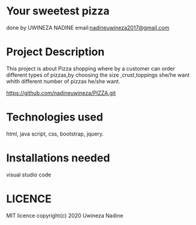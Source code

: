 # Your sweetest pizza

done by UWINEZA NADINE
email:nadineuwineza2017@gmail.com

# Project Description
This project is about Pizza shopping where by a customer can order different types of pizzas,by choosing the size ,crust,toppings she/he want  whith different number of pizzas he/she want.

https://github.com/nadineuwineza/PIZZA.git

# Technologies used
html,
java script,
css,
bootstrap,
jquery.

 # Installations needed
 visual studio code

# LICENCE

 MIT licence
 copyright(c) 2020 Uwineza Nadine

 
